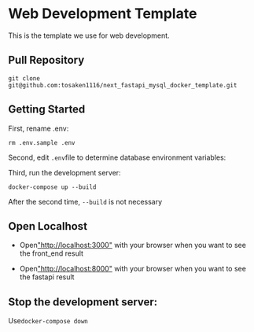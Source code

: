 # Web Development Template

This is the template we use for web development.

## Pull Repository

`git clone git@github.com:tosaken1116/next_fastapi_mysql_docker_template.git`

## Getting Started

First, rename .env:

```
rm .env.sample .env
```

Second, edit `.env`file to determine database environment variables:

Third, run the development server:

```
docker-compose up --build
```

After the second time, `--build` is not necessary

## Open Localhost

-   Open["http://localhost:3000"](http://localhost:3000) with your browser when you want to see the front_end result

-   Open["http://localhost:8000"](http://localhost:8000) with your browser when you want to see the fastapi result

## Stop the development server:

Use`docker-compose down`
